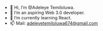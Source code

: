 - 👋 Hi, I’m @Adeleye Temiloluwa.
- 👀 I’m an aspiring Web 3.0 developer.
- 🌱 I’m currently learning React.
- 📫 Mail: adeleyetemiloluwa674@gmail.com  


